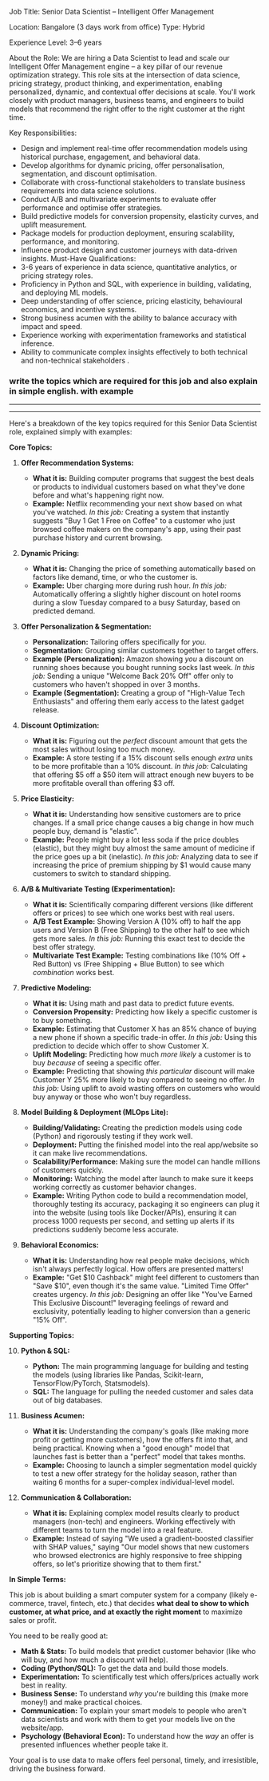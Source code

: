 Job Title: Senior Data Scientist – Intelligent Offer Management

Location: Bangalore (3 days work from office) Type: Hybrid

Experience Level: 3–6 years

About the Role:
We are hiring a Data Scientist to lead and scale our Intelligent Offer Management engine – a key
pillar of our revenue optimization strategy.
This role sits at the intersection of data science, pricing strategy, product thinking, and
experimentation, enabling personalized, dynamic, and contextual offer decisions at scale. You'll
work closely with product managers, business teams, and engineers to build models that
recommend the right offer to the right customer at the right time.

Key Responsibilities:
  * Design and implement real-time offer recommendation models using historical
purchase, engagement, and behavioral data.
  * Develop algorithms for dynamic pricing, offer personalisation, segmentation, and
discount optimisation.
  * Collaborate with cross-functional stakeholders to translate business requirements into data
science solutions.
  * Conduct A/B and multivariate experiments to evaluate offer performance and optimise offer
strategies.
  * Build predictive models for conversion propensity, elasticity curves, and uplift
measurement.
  * Package models for production deployment, ensuring scalability, performance, and
monitoring.
  * Influence product design and customer journeys with data-driven insights.
Must-Have Qualifications:
  * 3-6 years of experience in data science, quantitative analytics, or pricing strategy roles.
  * Proficiency in Python and SQL, with experience in building, validating, and deploying
  ML models.
  * Deep understanding of offer science, pricing elasticity, behavioural economics, and
incentive systems.
  * Strong business acumen with the ability to balance accuracy with impact and speed.
  * Experience working with experimentation frameworks and statistical inference.
  * Ability to communicate complex insights effectively to both technical and non-technical
  stakeholders    .

### write the topics which are required for this job and also explain in simple english. with example
----
----
Here's a breakdown of the key topics required for this Senior Data Scientist role, explained simply with examples:

**Core Topics:**

1.  **Offer Recommendation Systems:**
    *   **What it is:** Building computer programs that suggest the best deals or products to individual customers based on what they've done before and what's happening right now.
    *   **Example:** Netflix recommending your next show based on what you've watched. *In this job:* Creating a system that instantly suggests "Buy 1 Get 1 Free on Coffee" to a customer who just browsed coffee makers on the company's app, using their past purchase history and current browsing.

2.  **Dynamic Pricing:**
    *   **What it is:** Changing the price of something automatically based on factors like demand, time, or who the customer is.
    *   **Example:** Uber charging more during rush hour. *In this job:* Automatically offering a slightly higher discount on hotel rooms during a slow Tuesday compared to a busy Saturday, based on predicted demand.

3.  **Offer Personalization & Segmentation:**
    *   **Personalization:** Tailoring offers specifically for *you*.
    *   **Segmentation:** Grouping similar customers together to target offers.
    *   **Example (Personalization):** Amazon showing *you* a discount on running shoes because you bought running socks last week. *In this job:* Sending a unique "Welcome Back 20% Off" offer only to customers who haven't shopped in over 3 months.
    *   **Example (Segmentation):** Creating a group of "High-Value Tech Enthusiasts" and offering them early access to the latest gadget release.

4.  **Discount Optimization:**
    *   **What it is:** Figuring out the *perfect* discount amount that gets the most sales without losing too much money.
    *   **Example:** A store testing if a 15% discount sells enough *extra* units to be more profitable than a 10% discount. *In this job:* Calculating that offering $5 off a $50 item will attract enough new buyers to be more profitable overall than offering $3 off.

5.  **Price Elasticity:**
    *   **What it is:** Understanding how sensitive customers are to price changes. If a small price change causes a big change in how much people buy, demand is "elastic".
    *   **Example:** People might buy a lot less soda if the price doubles (elastic), but they might buy almost the same amount of medicine if the price goes up a bit (inelastic). *In this job:* Analyzing data to see if increasing the price of premium shipping by $1 would cause many customers to switch to standard shipping.

6.  **A/B & Multivariate Testing (Experimentation):**
    *   **What it is:** Scientifically comparing different versions (like different offers or prices) to see which one works best with real users.
    *   **A/B Test Example:** Showing Version A (10% off) to half the app users and Version B (Free Shipping) to the other half to see which gets more sales. *In this job:* Running this exact test to decide the best offer strategy.
    *   **Multivariate Test Example:** Testing combinations like (10% Off + Red Button) vs (Free Shipping + Blue Button) to see which *combination* works best.

7.  **Predictive Modeling:**
    *   **What it is:** Using math and past data to predict future events.
    *   **Conversion Propensity:** Predicting how likely a specific customer is to buy something.
    *   **Example:** Estimating that Customer X has an 85% chance of buying a new phone if shown a specific trade-in offer. *In this job:* Using this prediction to decide which offer to show Customer X.
    *   **Uplift Modeling:** Predicting how much *more likely* a customer is to buy *because* of seeing a specific offer.
    *   **Example:** Predicting that showing *this particular* discount will make Customer Y 25% more likely to buy compared to seeing no offer. *In this job:* Using uplift to avoid wasting offers on customers who would buy anyway or those who won't buy regardless.

8.  **Model Building & Deployment (MLOps Lite):**
    *   **Building/Validating:** Creating the prediction models using code (Python) and rigorously testing if they work well.
    *   **Deployment:** Putting the finished model into the real app/website so it can make live recommendations.
    *   **Scalability/Performance:** Making sure the model can handle millions of customers quickly.
    *   **Monitoring:** Watching the model after launch to make sure it keeps working correctly as customer behavior changes.
    *   **Example:** Writing Python code to build a recommendation model, thoroughly testing its accuracy, packaging it so engineers can plug it into the website (using tools like Docker/APIs), ensuring it can process 1000 requests per second, and setting up alerts if its predictions suddenly become less accurate.

9.  **Behavioral Economics:**
    *   **What it is:** Understanding how real people make decisions, which isn't always perfectly logical. How offers are presented matters!
    *   **Example:** "Get $10 Cashback" might feel different to customers than "Save $10", even though it's the same value. "Limited Time Offer" creates urgency. *In this job:* Designing an offer like "You've Earned This Exclusive Discount!" leveraging feelings of reward and exclusivity, potentially leading to higher conversion than a generic "15% Off".

**Supporting Topics:**

10. **Python & SQL:**
    *   **Python:** The main programming language for building and testing the models (using libraries like Pandas, Scikit-learn, TensorFlow/PyTorch, Statsmodels).
    *   **SQL:** The language for pulling the needed customer and sales data out of big databases.

11. **Business Acumen:**
    *   **What it is:** Understanding the company's goals (like making more profit or getting more customers), how the offers fit into that, and being practical. Knowing when a "good enough" model that launches fast is better than a "perfect" model that takes months.
    *   **Example:** Choosing to launch a simpler segmentation model quickly to test a new offer strategy for the holiday season, rather than waiting 6 months for a super-complex individual-level model.

12. **Communication & Collaboration:**
    *   **What it is:** Explaining complex model results clearly to product managers (non-tech) and engineers. Working effectively with different teams to turn the model into a real feature.
    *   **Example:** Instead of saying "We used a gradient-boosted classifier with SHAP values," saying "Our model shows that new customers who browsed electronics are highly responsive to free shipping offers, so let's prioritize showing that to them first."

**In Simple Terms:**

This job is about building a smart computer system for a company (likely e-commerce, travel, fintech, etc.) that decides **what deal to show to which customer, at what price, and at exactly the right moment** to maximize sales or profit.

You need to be really good at:
*   **Math & Stats:** To build models that predict customer behavior (like who will buy, and how much a discount will help).
*   **Coding (Python/SQL):** To get the data and build those models.
*   **Experimentation:** To scientifically test which offers/prices actually work best in reality.
*   **Business Sense:** To understand *why* you're building this (make more money!) and make practical choices.
*   **Communication:** To explain your smart models to people who aren't data scientists and work with them to get your models live on the website/app.
*   **Psychology (Behavioral Econ):** To understand how the *way* an offer is presented influences whether people take it.

Your goal is to use data to make offers feel personal, timely, and irresistible, driving the business forward.
